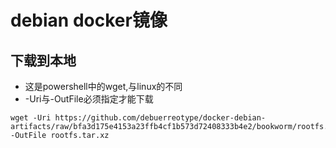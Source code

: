 # debian docker镜像

## 下载到本地
* 这是powershell中的wget,与linux的不同
* -Uri与-OutFile必须指定才能下载
```shell
wget -Uri https://github.com/debuerreotype/docker-debian-artifacts/raw/bfa3d175e4153a23ffb4cf1b573d72408333b4e2/bookworm/rootfs.tar.xz -OutFile rootfs.tar.xz
```
